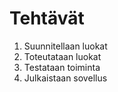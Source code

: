 # Tehtävät
1. Suunnitellaan luokat
2. Toteutataan luokat
3. Testataan toiminta
4. Julkaistaan sovellus